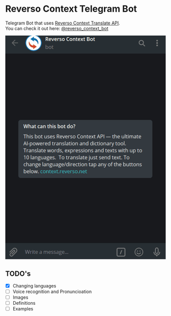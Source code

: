 # Reverso Context Telegram Bot

Telegram Bot that uses [Reverso Context Translate API](https://context.reverso.net). \
You can check it out here: [@reverso_context_bot](https://t.me/reverso_context_bot)

![demo gif](demo.gif)

## TODO's

- [x] Changing languages
- [ ] Voice recognition and Pronuncioation
- [ ] Images
- [ ] Definitions
- [ ] Examples
